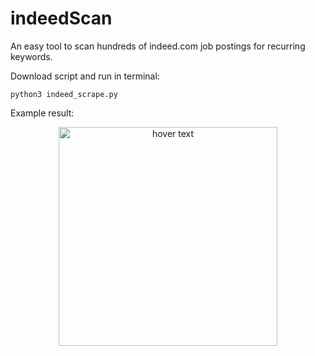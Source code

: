 # indeedScan
An easy tool to scan hundreds of indeed.com job postings for recurring keywords.

Download script and run in terminal:

```python3 indeed_scrape.py```

Example result:

<p align="center">
  <img src="/Users/nickrosenau/Desktop/Screen\ Shot\ 2019-04-08\ at\ 6.27.39\ PM.png" width="350" title="hover text">
</p>
